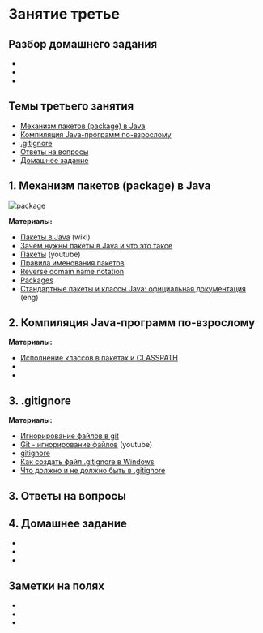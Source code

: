 # Занятие третье

## Разбор домашнего задания
- 
- 
- 

## Темы третьего занятия
- [Механизм пакетов (package) в Java](#1)
- [Компиляция Java-программ по-взрослому](#2)
- [.gitignore](#3)
- [Ответы на вопросы](#4)
- [Домашнее задание](#5)

## 1. <a name="1">Механизм пакетов (package) в Java</a>
![package](https://user-images.githubusercontent.com/29703461/39955567-bd602a26-55d9-11e8-9577-f137376c4679.png)

**Материалы:**
- [Пакеты в Java](https://ru.wikipedia.org/wiki/Package_(Java)) (wiki)
-	[Зачем нужны пакеты в Java и что это такое](http://pr0java.blogspot.ru/2015/06/java.html)
-	[Пакеты](https://www.youtube.com/watch?v=a6KGNASOtK8) (youtube)
- [Правила именования пакетов](https://ru.stackoverflow.com/questions/728735/Почему-пакеты-в-java-принято-называть-в-обратную-сторону-доменного-имени)
- [Reverse domain name notation](https://en.wikipedia.org/wiki/Reverse_domain_name_notation)
- [Packages](https://docs.oracle.com/javase/tutorial/java/package/index.html)
- [Стандартные пакеты и классы Java: официальная документация](https://docs.oracle.com/javase/8/docs/api/) (eng)


## 2. <a name="2">Компиляция Java-программ по-взрослому</a>
**Материалы:**
- [Исполнение классов в пакетах и CLASSPATH](http://pr0java.blogspot.ru/2015/06/java.html)
- []()
- []()

## 3. <a name="3">.gitignore</a>
**Материалы:**
- [Игнорирование файлов в git](https://youtu.be/fzmCx6FLLu0)
- [Git - игнорирование файлов](https://www.youtube.com/watch?v=EjRQ8qccLCQ) (youtube)
- [gitignore](https://git-scm.com/docs/gitignore)
- [Как создать файл .gitignore в Windows](https://ru.stackoverflow.com/questions/438367/Как-создать-файл-gitignore-в-windows/438370)
- [Что должно и не должно быть в .gitignore](https://ru.stackoverflow.com/questions/474556/Что-должно-и-не-должно-быть-в-gitignore-для-любого-языка-и-ide)

## 3. <a name="4">Ответы на вопросы</a>

## 4. <a name="5">Домашнее задание</a>
- 
- 
- 

## Заметки на полях
- 
- 
-
